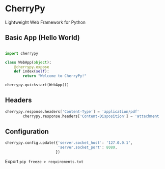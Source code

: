 # CherryPy

Lightweight Web Framework for Python



## Basic App (Hello World)

```python

import cherrypy

class WebApp(object):
    @cherrypy.expose
    def index(self):
        return "Welcome to CherryPy!"

cherrypy.quickstart(WebApp())
```

## Headers

```python
cherrypy.response.headers['Content-Type'] = 'application/pdf'
        cherrypy.response.headers['Content-Disposition'] = 'attachment; filename="generated_file.pdf"'
```

## Configuration

```python
cherrypy.config.update({'server.socket_host': '127.0.0.1',
                        'server.socket_port': 8080,
                       })
```

Export ```pip freeze > requirements.txt```

 





